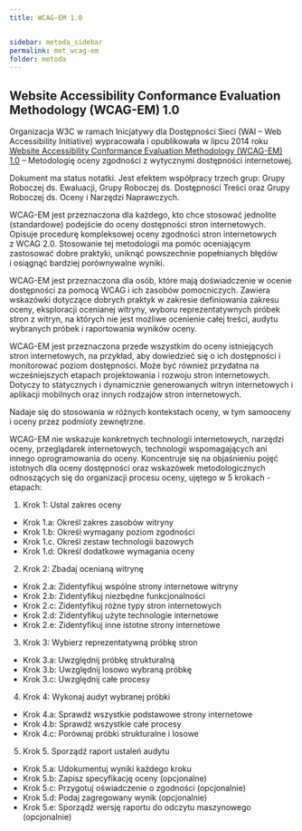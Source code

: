 ```yaml
---
title: WCAG-EM 1.0


sidebar: metoda_sidebar
permalink: met_wcag-em
folder: metoda
---
```


## Website Accessibility Conformance Evaluation Methodology (WCAG-EM) 1.0
Organizacja W3C w ramach Inicjatywy dla Dostępności Sieci (WAI – Web Accessibility Initiative) wypracowała i&nbsp;opublikowała w&nbsp;lipcu 2014 roku [Website Accessibility Conformance Evaluation Methodology (WCAG-EM) 1.0](https://www.w3.org/TR/WCAG-EM/) – Metodologię oceny zgodności z&nbsp;wytycznymi dostępności internetowej. 

Dokument ma status notatki. Jest efektem współpracy trzech grup: Grupy Roboczej ds. Ewaluacji, Grupy Roboczej ds. Dostępności Treści oraz Grupy Roboczej ds. Oceny i&nbsp;Narzędzi Naprawczych.

WCAG-EM jest przeznaczona dla każdego, kto chce stosować jednolite (standardowe) podejście do oceny dostępności stron internetowych. Opisuje procedurę kompleksowej oceny zgodności stron internetowych z&nbsp;WCAG 2.0. Stosowanie tej metodologii ma pomóc oceniającym zastosować dobre praktyki, uniknąć powszechnie popełnianych błędów i&nbsp;osiągnąć bardziej porównywalne wyniki. 

WCAG-EM jest przeznaczona dla osób, które mają doświadczenie w ocenie dostępności za pomocą WCAG i ich zasobów pomocniczych. Zawiera wskazówki dotyczące dobrych praktyk w zakresie definiowania zakresu oceny, eksploracji ocenianej witryny, wyboru reprezentatywnych próbek stron z witryn, na których nie jest możliwe ocenienie całej treści, audytu wybranych próbek i raportowania wyników oceny. 

WCAG-EM jest przeznaczona przede wszystkim do oceny istniejących stron internetowych, na przykład, aby dowiedzieć się o ich dostępności i monitorować poziom dostępności. Może być również przydatna na wcześniejszych etapach projektowania i rozwoju stron internetowych. Dotyczy to statycznych i dynamicznie generowanych witryn internetowych i aplikacji mobilnych oraz innych rodzajów stron internetowych. 

Nadaje się do stosowania w różnych kontekstach oceny, w tym samooceny i oceny przez podmioty zewnętrzne.

WCAG-EM nie wskazuje konkretnych technologii internetowych, narzędzi oceny, przeglądarek internetowych, technologii wspomagających ani innego oprogramowania do oceny. Koncentruje się na objaśnieniu pojęć istotnych dla oceny dostępności oraz wskazówek metodologicznych odnoszących się do organizacji procesu oceny, ujętego w 5 krokach - etapach:

1. Krok 1: Ustal zakres oceny
  - Krok 1.a: Określ zakres zasobów witryny
  - Krok 1.b: Określ wymagany poziom zgodności
  - Krok 1.c. Określ zestaw technologii bazowych
  - Krok 1.d: Określ dodatkowe wymagania oceny
2. Krok 2: Zbadaj ocenianą witrynę
  - Krok 2.a: Zidentyfikuj wspólne strony internetowe witryny
  - Krok 2.b: Zidentyfikuj niezbędne funkcjonalności
  - Krok 2.c: Zidentyfikuj różne typy stron internetowych
  - Krok 2.d: Zidentyfikuj użyte technologie internetowe
  - Krok 2.e: Zidentyfikuj inne istotne strony internetowe
3. Krok 3: Wybierz reprezentatywną próbkę stron
  - Krok 3.a: Uwzględnij próbkę strukturalną
  - Krok 3.b: Uwzględnij losowo wybraną próbkę
  - Krok 3.c: Uwzględnij całe procesy
4. Krok 4: Wykonaj audyt wybranej próbki
  - Krok 4.a: Sprawdź wszystkie podstawowe strony internetowe
  - Krok 4.b: Sprawdź wszystkie całe procesy
  - Krok 4.c: Porównaj próbki strukturalne i losowe
5. Krok 5. Sporządź raport ustaleń audytu
  - Krok 5.a: Udokumentuj wyniki każdego kroku
  - Krok 5.b: Zapisz specyfikację oceny (opcjonalne)
  - Krok 5.c: Przygotuj oświadczenie o zgodności (opcjonalnie)
  - Krok 5.d: Podaj zagregowany wynik (opcjonalnie)
  - Krok 5.e: Sporządź wersję raportu do odczytu maszynowego (opcjonalnie)



















